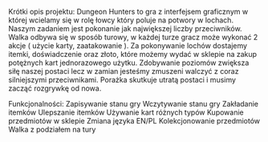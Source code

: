 Krótki opis projektu:
Dungeon Hunters to gra z interfejsem graficznym w której wcielamy się w rolę łowcy który poluje na potwory w lochach. Naszym zadaniem jest pokonanie jak największej liczby przeciwników. Walka odbywa się w sposób turowy, w każdej turze gracz może wykonać 2 akcje ( użycie karty, zaatakowanie ). Za pokonywanie lochów dostajemy itemki, doświadczenie oraz złoto, które możemy wydać w sklepie na zakup potężnych kart jednorazowego użytku. Zdobywanie poziomów zwiększa siłę naszej postaci lecz w zamian jesteśmy zmuszeni walczyć z coraz silniejszymi przeciwnikami. Porażka skutkuje utratą postaci i musimy zacząć rozgrywkę od nowa.
 
Funkcjonalności:
Zapisywanie stanu gry
Wczytywanie stanu gry
Zakładanie itemków
Ulepszanie itemków
Używanie kart różnych typów
Kupowanie przedmiotów w sklepie
Zmiana języka EN/PL
Kolekcjonowanie przedmiotów 
Walka z podziałem na tury
